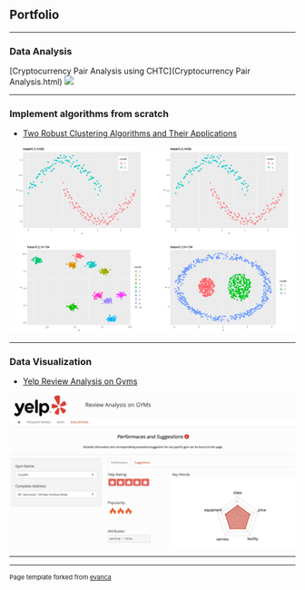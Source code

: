 ## Portfolio

---

### Data Analysis

[Cryptocurrency Pair Analysis using CHTC](Cryptocurrency Pair Analysis.html)
<img src="images/dummy_thumbnail.jpg?raw=true"/>

---


### Implement algorithms from scratch

- [Two Robust Clustering Algorithms and Their Applications](BIRCH.html)
<img src="images/6.png?raw=true"/>

---

### Data Visualization
- [Yelp Review Analysis on Gyms](https://sliu736.shinyapps.io/STAT628_module3/)
<img src="images/7.png?raw=true"/>

---




---
<p style="font-size:11px">Page template forked from <a href="https://github.com/evanca/quick-portfolio">evanca</a></p>
<!-- Remove above link if you don't want to attibute -->
